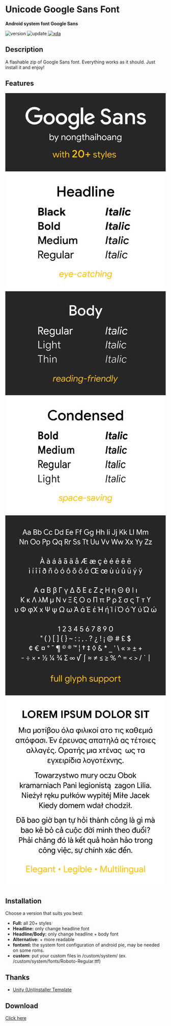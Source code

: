# Unicode Google Sans Font
**Android system font Google Sans**

![version](https://img.shields.io/badge/Version-5.0.0-brightgreen.svg) 
![update](https://img.shields.io/badge/Update-Aug_8,_2019-blue.svg) 
[![xda](https://img.shields.io/badge/XDA-Thread-orange.svg)](https://forum.xda-developers.com/apps/magisk/font-headline-fonts-nongthaihoang-t3886349) 

## Description
A flashable zip of Google Sans font. Everything works as it should. Just install it and enjoy!

## Features
![img](https://raw.githubusercontent.com/nongthaihoang/gs_images/master/g.png)
![img](https://raw.githubusercontent.com/nongthaihoang/gs_images/master/h.png)
![img](https://raw.githubusercontent.com/nongthaihoang/gs_images/master/b.png)
![img](https://raw.githubusercontent.com/nongthaihoang/gs_images/master/c.png)
![img](https://raw.githubusercontent.com/nongthaihoang/gs_images/master/u.png)
![img](https://raw.githubusercontent.com/nongthaihoang/gs_images/master/p.png)

## Installation
Choose a version that suits you best:
- **Full:** all 20+ styles
- **Headline:** only change headline font
- **Headline/Body:** only change headline + body font
- **Alternative:** + more readable
- **fontxml:** the system font configuration of android pie, may be needed on some roms.
- **custom**: put your custom files in /custom/system/ (ex. /custom/system/fonts/Roboto-Regular.ttf)

## Thanks
- [Unity (Un)Installer Template](https://github.com/Zackptg5/Unity)

## Download
[Click here](https://github.com/nongthaihoang/unicode_google_sans_font/releases)

